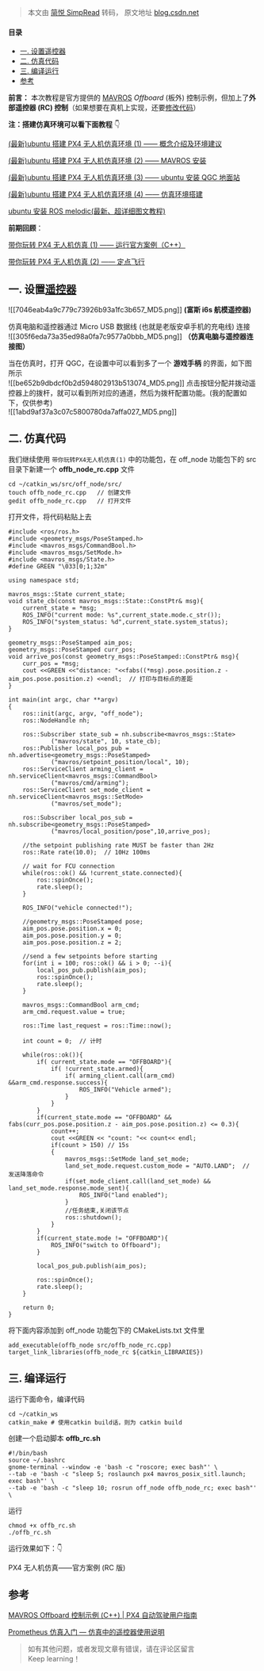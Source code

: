 > 本文由 [简悦 SimpRead](http://ksria.com/simpread/) 转码， 原文地址 [blog.csdn.net](https://blog.csdn.net/weixin_55944949/article/details/136048349)

#### 目录

*   [一. 设置遥控器](#__24)
*   [二. 仿真代码](#__37)
*   [三. 编译运行](#__165)
*   [参考](#_198)

**前言：** 本次教程是官方提供的 [MAVROS](https://so.csdn.net/so/search?q=MAVROS&spm=1001.2101.3001.7020) _Offboard_ (板外) 控制示例，但加上了**外部遥控器 (RC) 控制**（如果想要在真机上实现，还要[修改代码](https://so.csdn.net/so/search?q=%E4%BF%AE%E6%94%B9%E4%BB%A3%E7%A0%81&spm=1001.2101.3001.7020)）

**注：搭建仿真环境可以看下面教程** 👇

[(最新)ubuntu 搭建 PX4 无人机仿真环境 (1) —— 概念介绍及环境建议](https://blog.csdn.net/weixin_55944949/article/details/130848009?spm=1001.2014.3001.5502)

[(最新)ubuntu 搭建 PX4 无人机仿真环境 (2) —— MAVROS 安装](https://blog.csdn.net/weixin_55944949/article/details/130877689?spm=1001.2014.3001.5502)

[(最新)ubuntu 搭建 PX4 无人机仿真环境 (3) —— ubuntu 安装 QGC 地面站](https://blog.csdn.net/weixin_55944949/article/details/130895363?spm=1001.2014.3001.5502)

[(最新)ubuntu 搭建 PX4 无人机仿真环境 (4) —— 仿真环境搭建](https://blog.csdn.net/weixin_55944949/article/details/130895608?spm=1001.2014.3001.5501)

[ubuntu 安装 ROS melodic(最新、超详细图文教程)](https://blog.csdn.net/weixin_55944949/article/details/130468032?spm=1001.2014.3001.5502)

**前期回顾**：

[带你玩转 PX4 无人机仿真 (1) —— 运行官方案例（C++）](https://blog.csdn.net/weixin_55944949/article/details/132570487?spm=1001.2014.3001.5501)

[带你玩转 PX4 无人机仿真 (2) —— 定点飞行](https://blog.csdn.net/weixin_55944949/article/details/135326886?spm=1001.2014.3001.5501)

一. 设置[遥控器](https://so.csdn.net/so/search?q=%E9%81%A5%E6%8E%A7%E5%99%A8&spm=1001.2101.3001.7020)
-----------------------------------------------------------------------------------------------

![[7046eab4a9c779c73926b93a1fc3b657_MD5.png]] 
**(富斯 i6s 航模遥控器)**

仿真电脑和遥控器通过 Micro USB 数据线 (也就是老版安卓手机的充电线) 连接  
![[305f6eda73a35ed98a0fa7c9577a0bbb_MD5.png]] 
**（仿真电脑与遥控器连接图）**

当在仿真时，打开 QGC，在设置中可以看到多了一个 **游戏手柄** 的界面，如下图所示  
![[be652b9dbdcf0b2d594802913b513074_MD5.png]] 
点击按钮分配并拨动遥控器上的拨杆，就可以看到所对应的通道，然后为拨杆配置功能。(我的配置如下，仅供参考)  
![[1abd9af37a3c07c5800780da7affa027_MD5.png]]

二. 仿真代码
-------

我们继续使用 `带你玩转PX4无人机仿真(1)` 中的功能包，在 off_node 功能包下的 src 目录下新建一个 **offb_node_rc.cpp** 文件

```
cd ~/catkin_ws/src/off_node/src/
touch offb_node_rc.cpp   // 创建文件
gedit offb_node_rc.cpp   // 打开文件

```

打开文件，将代码粘贴上去

```
#include <ros/ros.h>
#include <geometry_msgs/PoseStamped.h>
#include <mavros_msgs/CommandBool.h>
#include <mavros_msgs/SetMode.h>
#include <mavros_msgs/State.h>
#define GREEN "\033[0;1;32m"

using namespace std;

mavros_msgs::State current_state;
void state_cb(const mavros_msgs::State::ConstPtr& msg){
    current_state = *msg;
    ROS_INFO("current mode: %s",current_state.mode.c_str());
    ROS_INFO("system_status: %d",current_state.system_status);
}

geometry_msgs::PoseStamped aim_pos;
geometry_msgs::PoseStamped curr_pos;
void arrive_pos(const geometry_msgs::PoseStamped::ConstPtr& msg){
    curr_pos = *msg;
    cout <<GREEN <<"distance: "<<fabs((*msg).pose.position.z - aim_pos.pose.position.z) <<endl;  // 打印与目标点的差距
}

int main(int argc, char **argv)
{
    ros::init(argc, argv, "off_node");
    ros::NodeHandle nh;

    ros::Subscriber state_sub = nh.subscribe<mavros_msgs::State>
            ("mavros/state", 10, state_cb);
    ros::Publisher local_pos_pub = nh.advertise<geometry_msgs::PoseStamped>
            ("mavros/setpoint_position/local", 10);
    ros::ServiceClient arming_client = nh.serviceClient<mavros_msgs::CommandBool>
            ("mavros/cmd/arming");
    ros::ServiceClient set_mode_client = nh.serviceClient<mavros_msgs::SetMode>
            ("mavros/set_mode");

    ros::Subscriber local_pos_sub = nh.subscribe<geometry_msgs::PoseStamped>
            ("mavros/local_position/pose",10,arrive_pos);

    //the setpoint publishing rate MUST be faster than 2Hz
    ros::Rate rate(10.0);  // 10Hz 100ms

    // wait for FCU connection
    while(ros::ok() && !current_state.connected){
        ros::spinOnce();
        rate.sleep();
    }

    ROS_INFO("vehicle connected!");

    //geometry_msgs::PoseStamped pose;
    aim_pos.pose.position.x = 0;
    aim_pos.pose.position.y = 0;
    aim_pos.pose.position.z = 2;

    //send a few setpoints before starting
    for(int i = 100; ros::ok() && i > 0; --i){
        local_pos_pub.publish(aim_pos);
        ros::spinOnce();
        rate.sleep();
    }

    mavros_msgs::CommandBool arm_cmd;
    arm_cmd.request.value = true;

    ros::Time last_request = ros::Time::now();

    int count = 0;  // 计时

    while(ros::ok()){
        if( current_state.mode == "OFFBOARD"){
            if( !current_state.armed){
                if( arming_client.call(arm_cmd) &&arm_cmd.response.success){
                    ROS_INFO("Vehicle armed");
                }
            }
        }
        if(current_state.mode == "OFFBOARD" && fabs(curr_pos.pose.position.z - aim_pos.pose.position.z) <= 0.3){
            count++;
            cout <<GREEN << "count: "<< count<< endl;
            if(count > 150) // 15s
            {
                mavros_msgs::SetMode land_set_mode;
                land_set_mode.request.custom_mode = "AUTO.LAND";  // 发送降落命令
                if(set_mode_client.call(land_set_mode) && land_set_mode.response.mode_sent){
                    ROS_INFO("land enabled");
                }
                //任务结束,关闭该节点
                ros::shutdown();
            }  
        }
        if(current_state.mode != "OFFBOARD"){
            ROS_INFO("switch to Offboard");
        }

        local_pos_pub.publish(aim_pos);

        ros::spinOnce();
        rate.sleep();
    }

    return 0;
}

```

将下面内容添加到 off_node 功能包下的 CMakeLists.txt 文件里

```
add_executable(offb_node src/offb_node_rc.cpp)
target_link_libraries(offb_node_rc ${catkin_LIBRARIES})

```

三. 编译运行
-------

运行下面命令，编译代码

```
cd ~/catkin_ws
catkin_make # 使用catkin build话，则为 catkin build

```

创建一个启动脚本 **offb_rc.sh**

```
#!/bin/bash
source ~/.bashrc
gnome-terminal --window -e 'bash -c "roscore; exec bash"' \
--tab -e 'bash -c "sleep 5; roslaunch px4 mavros_posix_sitl.launch; exec bash"' \
--tab -e 'bash -c "sleep 10; rosrun off_node offb_node_rc; exec bash"' \

```

运行

```
chmod +x offb_rc.sh   
./offb_rc.sh

```

运行效果如下：👇

PX4 无人机仿真——官方案例 (RC 版)

参考
--

[MAVROS Offboard 控制示例 (C++) | PX4 自动驾驶用户指南](https://docs.px4.io/main/zh/ros/mavros_offboard_cpp.html)

[Prometheus 仿真入门 — 仿真中的遥控器使用说明](https://wiki.amovlab.com/public/prometheus-wiki/Prometheus%E4%BB%BF%E7%9C%9F%E5%85%A5%E9%97%A8/%E4%BB%BF%E7%9C%9F%E4%B8%AD%E7%9A%84%E9%81%A5%E6%8E%A7%E5%99%A8%E4%BD%BF%E7%94%A8%E8%AF%B4%E6%98%8E.html)

> 如有其他问题，或者发现文章有错误，请在评论区留言  
> Keep learning！